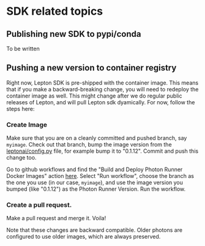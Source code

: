 # SDK related topics

## Publishing new SDK to pypi/conda

To be written

## Pushing a new version to container registry

Right now, Lepton SDK is pre-shipped with the container image. This means that if you make a backward-breaking change, you will need to redeploy the container image as well. This might change after we do regular public releases of Lepton, and will pull Lepton sdk dyamically. For now, follow the steps here:

### Create Image
Make sure that you are on a cleanly committed and pushed branch, say `myimage`. Check out that branch, bump the image version from the [leptonai/config.py](https://github.com/leptonai/lepton/blob/main/sdk/leptonai/config.py) file, for example bump it to "0.1.12". Commit and push this change too.

Go to github workflows and find the "Build and Deploy Photon Runner Docker Images" action [here](https://github.com/leptonai/lepton/actions/workflows/photon-runner-docker-images.yaml). Select "Run workflow", choose the branch as the one you use (in our case, `myimage`), and use the image version you bumped (like "0.1.12") as the Photon Runner Version. Run the workflow.

### Create a pull request.

Make a pull request and merge it. Voila!

Note that these changes are backward compatible. Older photons are configured to use older images, which are always preserved.